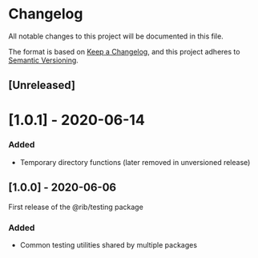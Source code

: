# Changelog

All notable changes to this project will be documented in this file.

The format is based on [Keep a Changelog](https://keepachangelog.com/en/1.0.0/),
and this project adheres to [Semantic Versioning](https://semver.org/spec/v2.0.0.html).

## [Unreleased]

# [1.0.1] - 2020-06-14

### Added

- Temporary directory functions (later removed in unversioned release)

## [1.0.0] - 2020-06-06

First release of the @rib/testing package

### Added

- Common testing utilities shared by multiple packages
